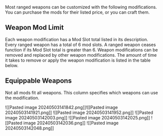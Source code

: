 Most ranged weapons can be customized with the following modifications. You can purchase the mods for their listed price, or you can craft them. 

## Weapon Mod Limit
Each weapon modification has a Mod Slot total listed in its description. Every ranged weapon has a total of 6 mod slots. A ranged weapon ceases function if its Mod Slot total is greater than 6. Weapon modifications can be removed and replaced by other weapon modifications. The amount of time it takes to remove or apply the weapon modification is listed in the table below. 

## Equippable Weapons
Not all mods fit all weapons. This column specifies which weapons can use the modification.


![[Pasted image 20240503141842.png]]![[Pasted image 20240503141921.png]]
![[Pasted image 20240503141952.png]]
![[Pasted image 20240503142003.png]]
![[Pasted image 20240503142025.png]]
![[Pasted image 20240503142036.png]]
![[Pasted image 20240503142048.png]]

